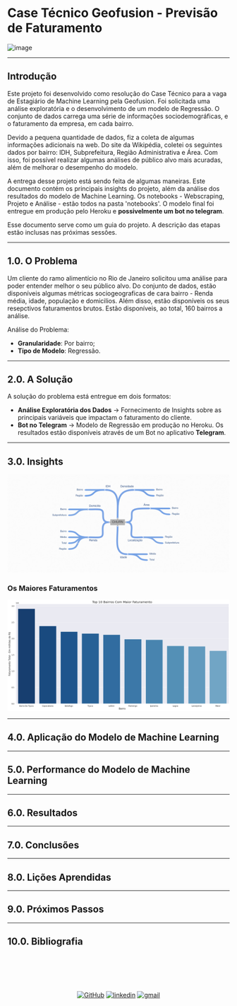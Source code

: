 # Case Técnico Geofusion - Previsão de Faturamento

![image](https://user-images.githubusercontent.com/73614098/121671593-bd8fb780-ca7c-11eb-88b9-306fe30765d8.png)

---
## Introdução
Este projeto foi desenvolvido como resolução do Case Técnico para a vaga de Estagiário de Machine Learning pela Geofusion. Foi solicitada uma análise exploratória e o desenvolvimento de um modelo de Regressão. O conjunto de dados carrega uma série de informações sociodemográficas, e o faturamento da empresa, em cada bairro.

Devido a pequena quantidade de dados, fiz a coleta de algumas informações adicionais na web. Do site da Wikipédia, coletei os seguintes dados por bairro: IDH, Subprefeitura, Região Administrativa e Área. Com isso, foi possível realizar algumas análises de público alvo mais acuradas, além de melhorar o desempenho do modelo.

A entrega desse projeto está sendo feita de algumas maneiras. Este documento contém os principais insights do projeto, além da análise dos resultados do modelo de Machine Learning. Os notebooks - Webscraping, Projeto e Análise - estão todos na pasta 'notebooks'. O modelo final foi entregue em produção pelo Heroku e **possivelmente um bot no telegram**.

Esse documento serve como um guia do projeto. A descrição das etapas estão inclusas nas próximas sessões.

---
## 1.0. O Problema
Um cliente do ramo alimentício no Rio de Janeiro solicitou uma análise para poder entender melhor o seu público alvo. Do conjunto de dados, estão disponíveis algumas métricas sociogeograficas de cara bairro - Renda média, idade, população e domicilios. Além disso, estão disponíveis os seus resepctivos faturamentos brutos. Estão disponíveis, ao total, 160 bairros a análise.

Análise do Problema:
- **Granularidade**: Por bairro;
- **Tipo de Modelo**: Regressão.

---
## 2.0. A Solução
A solução do problema está entregue em dois formatos:
- **Análise Exploratória dos Dados** -> Fornecimento de Insights sobre as principais variáveis que impactam o faturamento do cliente. 
- **Bot no Telegram** -> Modelo de Regressão em produção no Heroku. Os resultados estão disponíveis através de um Bot no aplicativo **Telegram**.

---
## 3.0. Insights
![''](https://raw.githubusercontent.com/tadeucbm/case_geofusion/main/img/MinMap_faturamento.png?token=ARRUGERTMM2D3L25HV5A26DAYOL3Y)

### Os Maiores Faturamentos
![''](https://raw.githubusercontent.com/tadeucbm/case_geofusion/main/img/top_10_bairros_faturamento.png?token=ARRUGEXIXC7POAMNFVIUZCLAYOL2O)



---
## 4.0. Aplicação do Modelo de Machine Learning



---
## 5.0. Performance do Modelo de Machine Learning


---
## 6.0. Resultados



---
## 7.0. Conclusões


--- 
## 8.0. Lições Aprendidas



---
## 9.0. Próximos Passos



---
## 10.0. Bibliografia




<br/><br/>
<br/><br/>
<p align="center">
    <a href="https://www.linkedin.com/in/tadeumadureira/" target="_blank"><img alt="GitHub" src="https://img.shields.io/badge/LinkedIn-0077B5?style=for-the-badge&logo=linkedin&logoColor=white"></a>
    <a href="https://github.com/tadeucbm" target="_blank"><img alt="linkedin" src="https://img.shields.io/badge/GitHub-100000?style=for-the-badge&logo=github&logoColor=white"></a>
    <a href="mailto:tadeucastbm@gmail.com?subject=HelloTadeu,%20From%20Github" target="_blank"><img alt="gmail" src="https://img.shields.io/badge/Gmail-D14836?style=for-the-badge&logo=gmail&logoColor=white"></a>


